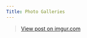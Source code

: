 ```yaml
---
Title: Photo Galleries
---
```


<blockquote class="imgur-embed-pub" lang="en" data-id="a/BKtda"><a href="//imgur.com/a/BKtda">View post on imgur.com</a></blockquote><script async src="//s.imgur.com/min/embed.js" charset="utf-8"></script>
